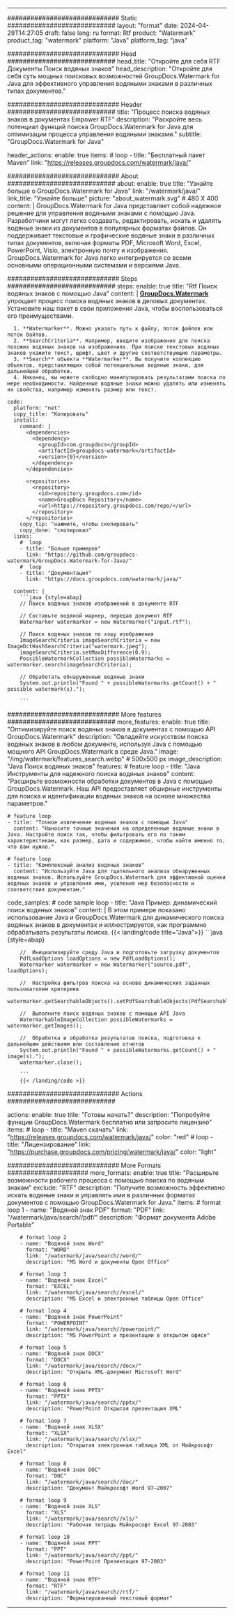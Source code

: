 
---
############################# Static ############################
layout: "format"
date:  2024-04-29T14:27:05
draft: false
lang: ru
format: Rtf
product: "Watermark"
product_tag: "watermark"
platform: "Java"
platform_tag: "java"

############################# Head ############################
head_title: "Откройте для себя RTF Документы Поиск водяных знаков"
head_description: "Откройте для себя суть мощных поисковых возможностей GroupDocs.Watermark for Java для эффективного управления водяными знаками в различных типах документов."

############################# Header ############################
title: "Процесс поиска водяных знаков в документах Empower RTF" 
description: "Раскройте весь потенциал функций поиска GroupDocs.Watermark for Java для оптимизации процесса управления водяными знаками."
subtitle: "GroupDocs.Watermark for Java" 

header_actions:
  enable: true
  items:
    #  loop
    - title: "Бесплатный пакет Maven"
      link: "https://releases.groupdocs.com/watermark/java/"
      
############################# About ############################
about:
    enable: true
    title: "Узнайте больше о GroupDocs.Watermark for Java"
    link: "/watermark/java/"
    link_title: "Узнайте больше"
    picture: "about_watermark.svg" # 480 X 400
    content: |
       GroupDocs.Watermark for Java представляет собой надежное решение для управления водяными знаками с помощью Java. Разработчики могут легко создавать, редактировать, искать и удалять водяные знаки из документов в популярных форматах файлов. Он поддерживает текстовые и графические водяные знаки в различных типах документов, включая форматы PDF, Microsoft Word, Excel, PowerPoint, Visio, электронную почту и изображения. GroupDocs.Watermark for Java легко интегрируется со всеми основными операционными системами и версиями Java.

############################# Steps ############################
steps:
    enable: true
    title: "Rtf Поиск водяных знаков с помощью Java"
    content: |
      **[GroupDocs.Watermark](https://products.groupdocs.com/watermark/java/)** упрощает процесс поиска водяных знаков в деловых документах. Установите наш пакет в свои приложения Java, чтобы воспользоваться его преимуществами.
      
      1. **Watermarker**. Можно указать путь к файлу, поток файлов или поток байтов.
      2. **SearchCriteria**. Например, введите изображение для поиска похожих водяных знаков на изображениях. При поиске текстовых водяных знаков укажите текст, шрифт, цвет и другие соответствующие параметры.
      3. **Search** объекта **Watermarker**. Вы получите коллекцию объектов, представляющих собой потенциальные водяные знаки, для дальнейшей обработки.
      4. Наконец, вы можете свободно манипулировать результатами поиска по мере необходимости. Найденные водяные знаки можно удалять или изменять их свойства, например изменять размер или текст.
   
    code:
      platform: "net"
      copy_title: "Копировать"
      install:
        command: |
          <dependencies>
            <dependency>
              <groupId>com.groupdocs</groupId>
              <artifactId>groupdocs-watermark</artifactId>
              <version>{0}</version>
            </dependency>
          </dependencies>

          <repositories>
            <repository>
              <id>repository.groupdocs.com</id>
              <name>GroupDocs Repository</name>
              <url>https://repository.groupdocs.com/repo/</url>
            </repository>
          </repositories>
        copy_tip: "нажмите, чтобы скопировать"
        copy_done: "скопировал"
      links:
        #  loop
        - title: "Больше примеров"
          link: "https://github.com/groupdocs-watermark/GroupDocs.Watermark-for-Java/"
        #  loop
        - title: "Документация"
          link: "https://docs.groupdocs.com/watermark/java/"
          
      content: |
        ```java {style=abap}
        // Поиск водяных знаков изображений в документе RTF

        // Составьте водяной маркер, передав документ RTF
        Watermarker watermarker = new Watermarker("input.rtf");
        
        // Поиск водяных знаков по хэшу изображения
        ImageSearchCriteria imageSearchCriteria = new ImageDctHashSearchCriteria("watermark.jpeg");
        imageSearchCriteria.setMaxDifference(0.9);
        PossibleWatermarkCollection possibleWatermarks = watermarker.search(imageSearchCriteria);

        // Обработать обнаруженные водяные знаки
        System.out.println("Found " + possibleWatermarks.getCount() + " possible watermark(s).");
        
        ```          
        
############################# More features ############################
more_features:
  enable: true
  title: "Оптимизируйте поиск водяных знаков в документах с помощью API GroupDocs.Watermark"
  description: "Овладейте искусством поиска водяных знаков в любом документе, используя Java с помощью мощного API GroupDocs.Watermark в среде Java."
  image: "/img/watermark/features_search.webp" # 500x500 px
  image_description: "Java Поиск водяных знаков"
  features:
    # feature loop
    - title: "Java Инструменты для надежного поиска водяных знаков"
      content: "Расширьте возможности обработки документов в Java с помощью GroupDocs.Watermark. Наш API предоставляет обширные инструменты для поиска и идентификации водяных знаков на основе множества параметров."

    # feature loop
    - title: "Точное извлечение водяных знаков с помощью Java"
      content: "Наносите точные значения на определенные водяные знаки в Java. Настройте поиск так, чтобы фильтровать его по таким характеристикам, как размер, дата и содержимое, чтобы найти именно то, что вам нужно."

    # feature loop
    - title: "Комплексный анализ водяных знаков"
      content: "Используйте Java для тщательного анализа обнаруженных водяных знаков. Используйте GroupDocs.Watermark для эффективной оценки водяных знаков и управления ими, усиления мер безопасности и соответствия документам."
      
  code_samples:
    # code sample loop
    - title: "Java Пример: динамический поиск водяных знаков"
      content: |
        В этом примере показано использование Java и GroupDocs.Watermark для динамического поиска водяных знаков в документах и иллюстрируется, как программно обрабатывать результаты поиска.
        {{< landing/code title="Java">}}
        ```java {style=abap}
        
        //  Инициализируйте среду Java и подготовьте загрузку документов
        PdfLoadOptions loadOptions = new PdfLoadOptions();
        Watermarker watermarker = new Watermarker("source.pdf", loadOptions);

        //  Настройка фильтров поиска на основе динамических заданных пользователем критериев
        watermarker.getSearchableObjects().setPdfSearchableObjects(PdfSearchableObjects.AttachedImages);

        //  Выполните поиск водяных знаков с помощью API Java
        WatermarkableImageCollection possibleWatermarks = watermarker.getImages();

        //  Обработка и обработка результатов поиска, подготовка к дальнейшим действиям или составление отчетов
        System.out.println("Found " + possibleWatermarks.getCount() + " image(s).");
        watermarker.close();

        ```
        {{< /landing/code >}}


############################# Actions ############################

actions:
  enable: true
  title: "Готовы начать?"
  description: "Попробуйте функции GroupDocs.Watermark бесплатно или запросите лицензию"
  items:
    #  loop
    - title: "Maven скачать"
      link: "https://releases.groupdocs.com/watermark/java/"
      color: "red"
        #  loop
    - title: "Лицензирование"
      link: "https://purchase.groupdocs.com/pricing/watermark/java/"
      color: "light"


############################# More Formats #####################
more_formats:
    enable: true
    title: "Расширьте возможности рабочего процесса с помощью поиска по водяным знакам"
    exclude: "RTF"
    description: "Получите возможность эффективно искать водяные знаки и управлять ими в различных форматах документов с помощью GroupDocs.Watermark for Java."
    items: 
        # format loop 1
        - name: "Водяной знак PDF"
          format: "PDF"
          link: "/watermark/java/search//pdf/"
          description: "Формат документа Adobe Portable"

        # format loop 2
        - name: "Водяной знак Word"
          format: "WORD"
          link: "/watermark/java/search//word/"
          description: "MS Word и документы Open Office"
          
        # format loop 3
        - name: "Водяной знак Excel"
          format: "EXCEL"
          link: "/watermark/java/search//excel/"
          description: "MS Excel и электронные таблицы Open Office"

        # format loop 4
        - name: "Водяной знак PowerPoint"
          format: "POWERPOINT"
          link: "/watermark/java/search//powerpoint/"
          description: "MS PowerPoint и презентации в открытом офисе"

        # format loop 5
        - name: "Водяной знак DOCX"
          format: "DOCX"
          link: "/watermark/java/search//docx/"
          description: "Открыть XML-документ Microsoft Word"
          
        # format loop 6
        - name: "Водяной знак PPTX"
          format: "PPTX"
          link: "/watermark/java/search//pptx/"
          description: "PowerPoint Открытая презентация XML"
          
        # format loop 7
        - name: "Водяной знак XLSX"
          format: "XLSX"
          link: "/watermark/java/search//xlsx/"
          description: "Открытая электронная таблица XML от Майкрософт Excel"

        # format loop 8
        - name: "Водяной знак DOC"
          format: "DOC"
          link: "/watermark/java/search//doc/"
          description: "Документ Майкрософт Word 97—2007"

        # format loop 9
        - name: "Водяной знак XLS"
          format: "XLS"
          link: "/watermark/java/search//xls/"
          description: "Рабочая тетрадь Майкрософт Excel 97-2003"

        # format loop 10
        - name: "Водяной знак PPT"
          format: "PPT"
          link: "/watermark/java/search//ppt/"
          description: "PowerPoint Презентация 97-2003"

        # format loop 11
        - name: "Водяной знак RTF"
          format: "RTF"
          link: "/watermark/java/search//rtf/"
          description: "Форматированный текстовый формат"

---